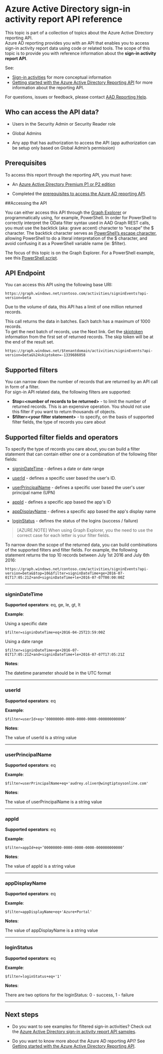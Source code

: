 <properties
    pageTitle="Azure Active Directory sign-in activity report API reference | Microsoft Azure"
    description="Reference for the Azure Active Directory sign-in activity report API"
    services="active-directory"
    documentationCenter=""
    authors="dhanyahk"
    manager="femila"
    editor=""/>

<tags
    ms.service="active-directory"
    ms.devlang="na"
    ms.topic="article"
    ms.tgt_pltfrm="na"
    ms.workload="identity"
    ms.date="09/25/2016"
    ms.author="dhanyahk;markvi"/>

# <a name="azure-active-directory-sign-in-activity-report-api-reference"></a>Azure Active Directory sign-in activity report API reference


This topic is part of a collection of topics about the Azure Active Directory reporting API.  
Azure AD reporting provides you with an API that enables you to access sign-in activity report data using code or related tools.
The scope of this topic is to provide you with reference information about the **sign-in activity report API**.

See:

- [Sign-in activities](active-directory-reporting-azure-portal.md#sign-in-activities) for more conceptual information
- [Getting started with the Azure Active Directory Reporting API](active-directory-reporting-api-getting-started.md) for more information about the reporting API.

For questions, issues or feedback, please contact [AAD Reporting Help](mailto:aadreportinghelp@microsoft.com).



## <a name="who-can-access-the-api-data"></a>Who can access the API data?

- Users in the Security Admin or Security Reader role

- Global Admins

- Any app that has authorization to access the API (app authorization can be setup only based on Global Admin’s permission)



## <a name="prerequisites"></a>Prerequisites

To access this report through the reporting API, you must have:

- An [Azure Active Directory Premium P1 or P2 edition](active-directory-editions.md)

- Completed the [prerequisites to access the Azure AD reporting API](active-directory-reporting-api-prerequisites.md). 


##<a name="accessing-the-api"></a>Accessing the API

You can either access this API through the [Graph Explorer](https://graphexplorer2.cloudapp.net) or programmatically using, for example, PowerShell. In order for PowerShell to correctly interpret the OData filter syntax used in AAD Graph REST calls, you must use the backtick (aka: grave accent) character to “escape” the $ character. The backtick character serves as [PowerShell’s escape character](https://technet.microsoft.com/library/hh847755.aspx), allowing PowerShell to do a literal interpretation of the $ character, and avoid confusing it as a PowerShell variable name (ie: $filter).

The focus of this topic is on the Graph Explorer. For a PowerShell example, see this [PowerShell script](active-directory-reporting-api-sign-in-activity-samples.md#powershell-script).


## <a name="api-endpoint"></a>API Endpoint

You can access this API using the following base URI:  
    
    https://graph.windows.net/contoso.com/activities/signinEvents?api-version=beta  



Due to the volume of data, this API has a limit of one million returned records. 

This call returns the data in batches. Each batch has a maximum of 1000 records.  
To get the next batch of records, use the Next link. Get the [skiptoken](https://msdn.microsoft.com/library/dd942121.aspx) information from the first set of returned records. The skip token will be at the end of the result set.  

    https://graph.windows.net/$tenantdomain/activities/signinEvents?api-version=beta&%24skiptoken=-1339686058


## <a name="supported-filters"></a>Supported filters

You can narrow down the number of records that are returned by an API call in form of a filter.  
For sign-in API related data, the following filters are supported:

- **$top=\<number of records to be returned\>** - to limit the number of returned records. This is an expensive operation. You should not use this filter if you want to return thousands of objects.  
- **$filter=\<your filter statement\>** - to specify, on the basis of supported filter fields, the type of records you care about



## <a name="supported-filter-fields-and-operators"></a>Supported filter fields and operators

To specify the type of records you care about, you can build a filter statement that can contain either one or a combination of the following filter fields:

- [signinDateTime](#signindatetime) - defines a date or date range

- [userId](#userid) - defines a specific user based the user's ID.

- [userPrincipalName](#userprincipalname) - defines a specific user based the user's user principal name (UPN)

- [appId](#appid) - defines a specific app based the app's ID

- [appDisplayName](#appdisplayname) - defines a specific app based the app's display name

- [loginStatus](#loginStatus) - defines the status of the logins (success / failure)


> [AZURE.NOTE] When using Graph Explorer, you the need to use the correct case for each letter is your filter fields.


To narrow down the scope of the returned data, you can build combinations of the supported filters and filter fields. For example, the following statement returns the top 10 records between July 1st 2016 and July 6th 2016:

    https://graph.windows.net/contoso.com/activities/signinEvents?api-version=beta&$top=10&$filter=signinDateTime+ge+2016-07-01T17:05:21Z+and+signinDateTime+le+2016-07-07T00:00:00Z


----------

### <a name="signindatetime"></a>signinDateTime

**Supported operators**: eq, ge, le, gt, lt

**Example**:

Using a specific date

    $filter=signinDateTime+eq+2016-04-25T23:59:00Z  



Using a date range    

    $filter=signinDateTime+ge+2016-07-01T17:05:21Z+and+signinDateTime+le+2016-07-07T17:05:21Z


**Notes**:

The datetime parameter should be in the UTC format 


----------

### <a name="userid"></a>userId

**Supported operators**: eq

**Example**:

    $filter=userId+eq+’00000000-0000-0000-0000-000000000000’

**Notes**:

The value of userId is a string value



----------

### <a name="userprincipalname"></a>userPrincipalName

**Supported operators**: eq

**Example**:

    $filter=userPrincipalName+eq+'audrey.oliver@wingtiptoysonline.com' 


**Notes**:

The value of userPrincipalName is a string value

----------

### <a name="appid"></a>appId

**Supported operators**: eq

**Example**:

    $filter=appId+eq+’00000000-0000-0000-0000-000000000000’



**Notes**:

The value of appId is a string value

----------


### <a name="appdisplayname"></a>appDisplayName

**Supported operators**: eq

**Example**:

    $filter=appDisplayName+eq+'Azure+Portal' 


**Notes**:

The value of appDisplayName is a string value

----------

### <a name="loginstatus"></a>loginStatus

**Supported operators**: eq

**Example**:

    $filter=loginStatus+eq+'1'  


**Notes**:

There are two options for the loginStatus: 0 - success, 1 - failure

----------



## <a name="next-steps"></a>Next steps

- Do you want to see examples for filtered sign-in activities? Check out the [Azure Active Directory sign-in activity report API samples](active-directory-reporting-api-sign-in-activity-samples.md).

- Do you want to know more about the Azure AD reporting API? See [Getting started with the Azure Active Directory Reporting API](active-directory-reporting-api-getting-started.md).